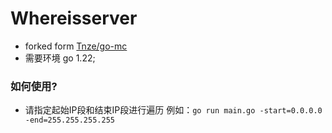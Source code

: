 # Whereisserver

- forked form [Tnze/go-mc](https://github.com/Tnze/go-mc)
- 需要环境 go 1.22;

### 如何使用?
- 请指定起始IP段和结束IP段进行遍历
例如：`go run main.go -start=0.0.0.0 -end=255.255.255.255`
